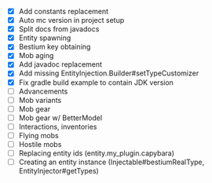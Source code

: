 - [x] Add constants replacement 
- [x] Auto mc version in project setup
- [x] Split docs from javadocs
- [x] Entity spawning
- [x] Bestium key obtaining
- [x] Mob aging
- [x] Add javadoc replacement
- [x] Add missing EntityInjection.Builder#setTypeCustomizer
- [x] Fix gradle build example to contain JDK version
- [ ] Advancements
- [ ] Mob variants
- [ ] Mob gear
- [ ] Mob gear w/ BetterModel
- [ ] Interactions, inventories
- [ ] Flying mobs
- [ ] Hostile mobs
- [ ] Replacing entity ids (entity.my_plugin.capybara)
- [ ] Creating an entity instance (Injectable#bestiumRealType, EntityInjector#getTypes)